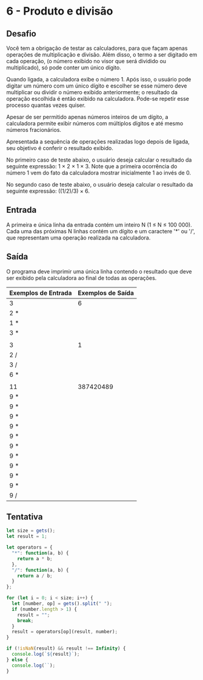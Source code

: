 # 6 - Produto e divisão

## Desafio

Você tem a obrigação de testar as calculadores, para que façam apenas operações de multiplicação e divisão. Além disso, o termo a ser digitado em cada operação, (o número exibido no visor que será dividido ou multiplicado), só pode conter um único dígito.

Quando ligada, a calculadora exibe o número 1. Após isso, o usuário pode digitar um número com um único dígito e escolher se esse número deve multiplicar ou dividir o número exibido anteriormente; o resultado da operação escolhida é então exibido na calculadora. Pode-se repetir esse processo quantas vezes quiser.

Apesar de ser permitido apenas números inteiros de um dígito, a calculadora permite exibir números com múltiplos dígitos e até mesmo números fracionários.

Apresentada a sequência de operações realizadas logo depois de ligada, seu objetivo é conferir o resultado exibido.

No primeiro caso de teste abaixo, o usuário deseja calcular o resultado da seguinte expressão: 1 × 2 × 1 × 3. Note que a primeira ocorrência do número 1 vem do fato da calculadora mostrar inicialmente 1 ao invés de 0.

No segundo caso de teste abaixo, o usuário deseja calcular o resultado da seguinte expressão: ((1/2)/3) × 6.

## Entrada

A primeira e única linha da entrada contém um inteiro N (1 ≤ N ≤ 100 000). Cada uma das próximas N linhas contém um dígito e um caractere '\*' ou '/', que representam uma operação realizada na calculadora.

## Saída

O programa deve imprimir uma única linha contendo o resultado que deve ser exibido pela calculadora ao final de todas as operações.

| Exemplos de Entrada | Exemplos de Saída |
| ------------------- | ----------------- |
| 3                   | 6                 |
| 2 \*                |
| 1 \*                |
| 3 \*                |
|                     |
| 3                   | 1                 |
| 2 /                 |
| 3 /                 |
| 6 \*                |
|                     |
| 11                  | 387420489         |
| 9 \*                |
| 9 \*                |
| 9 \*                |
| 9 \*                |
| 9 \*                |
| 9 \*                |
| 9 \*                |
| 9 \*                |
| 9 \*                |
| 9 \*                |
| 9 /                 |

## Tentativa

```js
let size = gets();
let result = 1;

let operators = {
  "*": function(a, b) {
    return a * b;
  },
  "/": function(a, b) {
    return a / b;
  }
};

for (let i = 0; i < size; i++) {
  let [number, op] = gets().split(" ");
  if (number.length > 1) {
    result = "";
    break;
  }
  result = operators[op](result, number);
}

if (!isNaN(result) && result !== Infinity) {
  console.log(`${result}`);
} else {
  console.log(``);
}
```
